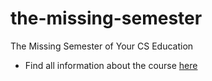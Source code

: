 # the-missing-semester
The Missing Semester of Your CS Education

- Find all information about the course [here](https://missing.csail.mit.edu)
